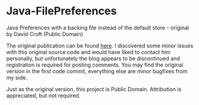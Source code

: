 Java-FilePreferences
====================

Java Preferences with a backing file instead of the default store - original by David Croft (Public Domain)

The original publication can be found [here](http://www.davidc.net/programming/java/java-preferences-using-file-backing-store). I discovered some minor issues with this original source code and would have liked to contact him personally, but unfortunately the blog appears to be discontinued and registration is required for posting comments. You may find the original version in the first code commit, everything else are minor bugfixes from my side.

Just as the original version, this project is Public Domain. Attribution is appreciated, but not required.

